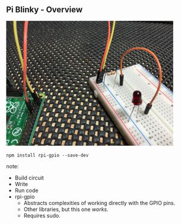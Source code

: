 ##  Pi Blinky - Overview

<img src="resources/blinky-hardware.jpg" width="450">

    npm install rpi-gpio --save-dev

note:
- Build circuit
- Write
- Run code
- rpi-gpio
    - Abstracts complexities of working directly with the GPIO pins.
    - Other libraries, but this one *works*.
    - Requires sudo.
